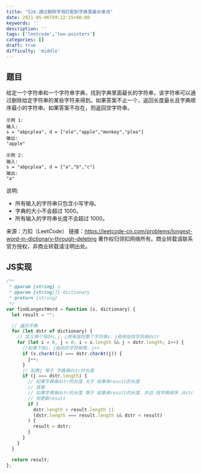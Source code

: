 ```yaml
---
title: "524.通过删除字母匹配到字典里最长单词"
date: 2021-05-06T09:22:15+08:00
keywords: ''
description: ''
tags: ['leetcode','two-pointers']
categories: []
draft: true
difficulty: 'middle'
---
```


## 题目

给定一个字符串和一个字符串字典，找到字典里面最长的字符串，该字符串可以通过删除给定字符串的某些字符来得到。如果答案不止一个，返回长度最长且字典顺序最小的字符串。如果答案不存在，则返回空字符串。

```
示例 1:
输入:
s = "abpcplea", d = ["ale","apple","monkey","plea"]
输出: 
"apple"

示例 2:
输入:
s = "abpcplea", d = ["a","b","c"]
输出: 
"a"
```

说明:

- 所有输入的字符串只包含小写字母。
- 字典的大小不会超过 1000。
- 所有输入的字符串长度不会超过 1000。

来源：力扣（LeetCode）
链接：https://leetcode-cn.com/problems/longest-word-in-dictionary-through-deleting
著作权归领扣网络所有。商业转载请联系官方授权，非商业转载请注明出处。


## JS实现

```javascript
/**
 * @param {string} s
 * @param {string[]} dictionary
 * @return {string}
 */
var findLongestWord = function (s, dictionary) {
  let result = "";

  // 遍历字典
  for (let dstr of dictionary) {
    // 定义两个指针i,j，i用来指向整个字符串s，j用来指向字符串dstr
    for (let i = 0, j = 0; i < s.length && j < dstr.length; i++) {
      //如果下标i，j指向的字符相等，j++
      if (s.charAt(i) === dstr.charAt(j)) {
        j++;
      }
      // 如果j 等于 字典串dstr的长度
      if (j === dstr.length) {
        // 如果字典串dstr的长度 大于 结果串result的长度 
        // 或者
        // 如果字典串dstr的长度 等于 结果串result的长度，并且 按字典排序（dstr < result）
        // 则更新result
        if (
          dstr.length > result.length ||
          (dstr.length === result.length && dstr < result)
        ) {
          result = dstr;
        }
      }
    }
  }

  return result;
};
```
